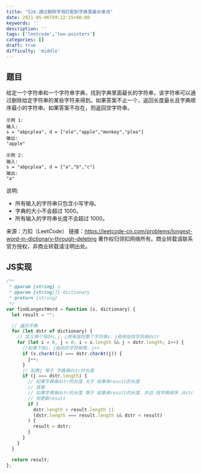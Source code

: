 ```yaml
---
title: "524.通过删除字母匹配到字典里最长单词"
date: 2021-05-06T09:22:15+08:00
keywords: ''
description: ''
tags: ['leetcode','two-pointers']
categories: []
draft: true
difficulty: 'middle'
---
```


## 题目

给定一个字符串和一个字符串字典，找到字典里面最长的字符串，该字符串可以通过删除给定字符串的某些字符来得到。如果答案不止一个，返回长度最长且字典顺序最小的字符串。如果答案不存在，则返回空字符串。

```
示例 1:
输入:
s = "abpcplea", d = ["ale","apple","monkey","plea"]
输出: 
"apple"

示例 2:
输入:
s = "abpcplea", d = ["a","b","c"]
输出: 
"a"
```

说明:

- 所有输入的字符串只包含小写字母。
- 字典的大小不会超过 1000。
- 所有输入的字符串长度不会超过 1000。

来源：力扣（LeetCode）
链接：https://leetcode-cn.com/problems/longest-word-in-dictionary-through-deleting
著作权归领扣网络所有。商业转载请联系官方授权，非商业转载请注明出处。


## JS实现

```javascript
/**
 * @param {string} s
 * @param {string[]} dictionary
 * @return {string}
 */
var findLongestWord = function (s, dictionary) {
  let result = "";

  // 遍历字典
  for (let dstr of dictionary) {
    // 定义两个指针i,j，i用来指向整个字符串s，j用来指向字符串dstr
    for (let i = 0, j = 0; i < s.length && j < dstr.length; i++) {
      //如果下标i，j指向的字符相等，j++
      if (s.charAt(i) === dstr.charAt(j)) {
        j++;
      }
      // 如果j 等于 字典串dstr的长度
      if (j === dstr.length) {
        // 如果字典串dstr的长度 大于 结果串result的长度 
        // 或者
        // 如果字典串dstr的长度 等于 结果串result的长度，并且 按字典排序（dstr < result）
        // 则更新result
        if (
          dstr.length > result.length ||
          (dstr.length === result.length && dstr < result)
        ) {
          result = dstr;
        }
      }
    }
  }

  return result;
};
```
